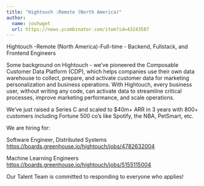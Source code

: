 ```yaml
---
title: "Hightouch :Remote (North America)"
author:
  name: joshwget
  url: https://news.ycombinator.com/item?id=43243587
---
```

Hightouch -Remote (North America)-Full-time - Backend, Fullstack, and Frontend Engineers

Some background on Hightouch - we’ve pioneered the Composable Customer Data Platform (CDP), which helps companies use their own data warehouse to collect, prepare, and activate customer data for marketing personalization and business operations. With Hightouch, every business user, without writing any code, can activate data to streamline critical processes, improve marketing performance, and scale operations.

We’ve just raised a Series C and scaled to $40m+ ARR in 3 years with 800+ customers including Fortune 500 co’s like Spotify, the NBA, PetSmart, etc.

We are hiring for:

Software Engineer, Distributed Systems
<a href="https:&#x2F;&#x2F;boards.greenhouse.io&#x2F;hightouch&#x2F;jobs&#x2F;4782632004" rel="nofollow">https:&#x2F;&#x2F;boards.greenhouse.io&#x2F;hightouch&#x2F;jobs&#x2F;4782632004</a>

Machine Learning Engineers
<a href="https:&#x2F;&#x2F;boards.greenhouse.io&#x2F;hightouch&#x2F;jobs&#x2F;5155115004" rel="nofollow">https:&#x2F;&#x2F;boards.greenhouse.io&#x2F;hightouch&#x2F;jobs&#x2F;5155115004</a>

Our Talent Team is committed to responding to everyone who applies!
<JobApplication />
